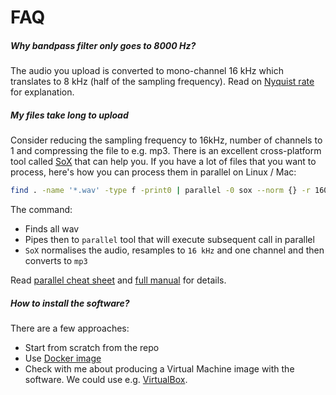 # FAQ


##### Why bandpass filter only goes to 8000 Hz?

The audio you upload is converted to mono-channel 16 kHz which translates to 8 kHz (half of the sampling frequency). Read on [Nyquist rate](https://en.wikipedia.org/wiki/Nyquist_rate) for explanation.

##### My files take long to upload

Consider reducing the sampling frequency to 16kHz, number of channels to 1 and compressing the file to e.g. mp3. There is an excellent cross-platform tool called [SoX](http://sox.sourceforge.net/)  that can help you. If you have a lot of files that you want to process, here's how you can process them in parallel on Linux / Mac:

```bash
find . -name '*.wav' -type f -print0 | parallel -0 sox --norm {} -r 16000 --channels 1 your-path/{.}.mp3
``` 

The command:
* Finds all wav
* Pipes then to `parallel` tool that will execute subsequent call in parallel 
* `SoX` normalises the audio, resamples to `16 kHz` and one channel and then converts to `mp3`

Read [parallel cheat sheet](https://www.gnu.org/software/parallel/parallel_cheat.pdf) and [full manual](https://www.gnu.org/software/parallel/man.html) for details. 

##### How to install the software?

There are a few approaches:
* Start from scratch from the repo
* Use [Docker image](https://hub.docker.com/r/tracek/audio-explorer)
* Check with me about producing a Virtual Machine image with the software. We could use e.g. [VirtualBox](https://www.virtualbox.org/). 